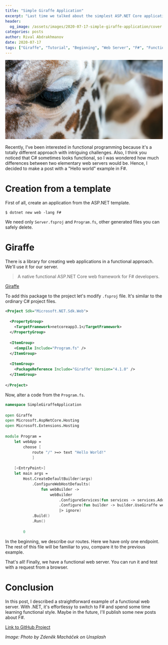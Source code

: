```yaml
---
title: "Simple Giraffe Application"
excerpt: "Last time we talked about the simplest ASP.NET Core application in C#. Today we'll create the same project in a functional way."
header:
  og_image: /assets/images/2020-07-17-simple-giraffe-application/cover.jpg
categories: posts
author: Rival Abdrakhmanov
date: 2020-07-17
tags: ["Giraffe", "Tutorial", "Beginning", "Web Server", "F#", "Functional Programming"]
---
```


![Title image](/assets/images/2020-07-17-simple-giraffe-application/cover.jpg)

Recently, I've been interested in functional programming because it's a totally different approach with intriguing challenges. Also, I think you noticed that C# sometimes looks functional, so I was wondered how much differences between two elementary web servers would be. Hence, I decided to make a post with a "Hello world" example in F#.

# Creation from a template

First of all, create an application from the ASP.NET template.

```
$ dotnet new web -lang F#
```

We need only `Server.fsproj` and `Program.fs`, other generated files you can safely delete.

# Giraffe

There is a library for creating web applications in a functional approach. We'll use it for our server.

> A native functional ASP.NET Core web framework for F# developers. 

[Giraffe](https://github.com/giraffe-fsharp/Giraffe)

To add this package to the project let's modify `.fsproj` file. It's similar to the ordinary C# project files.

```xml
<Project Sdk="Microsoft.NET.Sdk.Web">

  <PropertyGroup>
    <TargetFramework>netcoreapp3.1</TargetFramework>
  </PropertyGroup>

  <ItemGroup>
    <Compile Include="Program.fs" />
  </ItemGroup>

  <ItemGroup>
    <PackageReference Include="Giraffe" Version="4.1.0" />
  </ItemGroup>

</Project>
```

Now, alter a code from the `Program.fs`. 

```fsharp
namespace SimpleGiraffeApplication

open Giraffe
open Microsoft.AspNetCore.Hosting
open Microsoft.Extensions.Hosting

module Program =
    let webApp =
        choose [
            route "/" >=> text "Hello World!"
            ]

    [<EntryPoint>]
    let main args =
        Host.CreateDefaultBuilder(args)
            .ConfigureWebHostDefaults(
                fun webBuilder ->
                    webBuilder
                        .ConfigureServices(fun services -> services.AddGiraffe() |> ignore)
                        .Configure(fun builder -> builder.UseGiraffe webApp)
                        |> ignore)
            .Build()
            .Run()

        0
```

In the beginning, we describe our routes. Here we have only one endpoint. The rest of this file will be familiar to you, compare it to the previous example.

That's all! Finally, we have a functional web server. You can run it and test with a request from a browser.

# Conclusion

In this post, I described a straightforward example of a functional web server. With .NET, it's effortlessy to switch to F# and spend some time learning functional style. Maybe in the future, I'll publish some new posts about F#.

[Link to GitHub Project](https://github.com/rafaelldi/SimpleGiraffeApplication)

*Image: Photo by Zdeněk Macháček on Unsplash*
